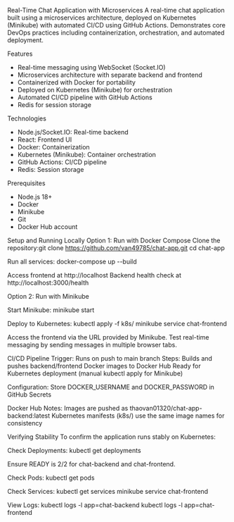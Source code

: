 Real-Time Chat Application with Microservices
A real-time chat application built using a microservices architecture, deployed on Kubernetes (Minikube) with automated CI/CD using GitHub Actions. Demonstrates core DevOps practices including containerization, orchestration, and automated deployment.

Features
  - Real-time messaging using WebSocket (Socket.IO)
  - Microservices architecture with separate backend and frontend
  - Containerized with Docker for portability
  - Deployed on Kubernetes (Minikube) for orchestration
  - Automated CI/CD pipeline with GitHub Actions
  - Redis for session storage 

Technologies
  - Node.js/Socket.IO: Real-time backend
  - React: Frontend UI
  - Docker: Containerization
  - Kubernetes (Minikube): Container orchestration
  - GitHub Actions: CI/CD pipeline
  - Redis: Session storage 

Prerequisites
  - Node.js 18+
  - Docker
  - Minikube
  - Git
  - Docker Hub account

Setup and Running Locally
Option 1: Run with Docker Compose
Clone the repository:git clone https://github.com/van49785/chat-app.git
cd chat-app

Run all services: docker-compose up --build

Access frontend at http://localhost
Backend health check at http://localhost:3000/health

Option 2: Run with Minikube

Start Minikube: minikube start


Deploy to Kubernetes: kubectl apply -f k8s/
minikube service chat-frontend

Access the frontend via the URL provided by Minikube.
Test real-time messaging by sending messages in multiple browser tabs.

CI/CD Pipeline
Trigger: Runs on push to main branch
Steps:
Builds and pushes backend/frontend Docker images to Docker Hub
Ready for Kubernetes deployment (manual kubectl apply for Minikube)

Configuration:
Store DOCKER_USERNAME and DOCKER_PASSWORD in GitHub Secrets

Docker Hub Notes:
Images are pushed as thaovan01320/chat-app-backend:latest 
Kubernetes manifests (k8s/) use the same image names for consistency

Verifying Stability
To confirm the application runs stably on Kubernetes:

Check Deployments: kubectl get deployments

Ensure READY is 2/2 for chat-backend and chat-frontend.

Check Pods: kubectl get pods

Check Services: kubectl get services
minikube service chat-frontend

View Logs: kubectl logs -l app=chat-backend
kubectl logs -l app=chat-frontend
